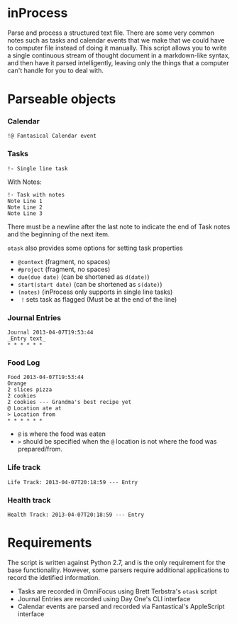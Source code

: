 # inProcess
Parse and process a structured text file. There are some very common notes such as tasks and calendar events that we make that we could have to computer file instead of doing it manually. This script allows you to write a single continuous stream of thought document in a markdown-like syntax, and then have it parsed intelligently, leaving only the things that a computer can't handle for you to deal with.

# Parseable objects
### Calendar
    !@ Fantasical Calendar event

### Tasks

    !- Single line task

With Notes:

    !- Task with notes
    Note Line 1
    Note Line 2
    Note Line 3

There must be a newline after the last note to indicate the end of Task notes and the beginning of the next item.

`otask` also provides some options for setting task properties

* `@context` (fragment, no spaces)
* `#project` (fragment, no spaces)
* `due(due date)` (can be shortened as `d(date)`)
* `start(start date)` (can be shortened as `s(date)`)
* `(notes)` (inProcess only supports in single line tasks)
* ` !`    sets task as flagged (Must be at the end of the line)

### Journal Entries

    Journal 2013-04-07T19:53:44
    _Entry text_
    * * * * * *

### Food Log

    Food 2013-04-07T19:53:44
    Orange
    2 slices pizza
    2 cookies
    2 cookies --- Grandma's best recipe yet
    @ Location ate at
    > Location from
    * * * * * *

* `@` is where the food was eaten
* `>` should be specified when the `@` location is not where the food was prepared/from.

### Life track

    Life Track: 2013-04-07T20:18:59 --- Entry

### Health track

    Health Track: 2013-04-07T20:18:59 --- Entry


# Requirements
The script is written against Python 2.7, and is the only requirement for the base functionality. However, some parsers require additional applications to record the idetified information.

* Tasks are recorded in OmniFocus using Brett Terbstra's `otask` script
* Journal Entries are recorded using Day One's CLI interface
* Calendar events are parsed and recorded via Fantastical's AppleScript interface
